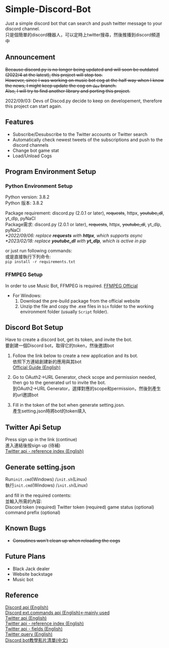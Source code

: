 # Simple-Discord-Bot

Just a simple discord bot that can search and push twitter message to your discord channel.  
只是個簡單的discord機器人，可以定時上twitter搜尋，然後推播到discord頻道中  

## Announcement

~~Because discord.py is no longer being updated and will soon be outdated (2022/4 at the latest), this project will stop too.~~  
~~However, since I was working on music bot cog at the half way when I know the news, I might keep update the cog on `dev` branch.~~  
~~Also, I will try to find another library and porting this project.~~  
  
2022/09/03: Devs of Discod.py decide to keep on developement, therefore this project can start again.

## Features

- Subscribe/Desubscribe to the Twitter accounts or Twitter search
- Automatically check newest tweets of the subscriptions and push to the discord channels
- Change bot game stat
- Load/Unload Cogs

## Program Environment Setup

### Python Environment Setup

Python version: 3.8.2  
Python 版本: 3.8.2  
  
Package requirement: discord.py (2.0.1 or later), ~~requests~~, httpx, ~~youtube_dl~~, yt_dlp, pyNaCl  
Package需求: discord.py (2.0.1 or later), ~~requests~~, httpx, ~~youtube_dl~~, yt_dlp, pyNaCl  
*\*2022/09/06: replace **requests** with **httpx**, which supports async*  
*\*2023/02/18: replace **youtube_dl** with **yt_dlp**, which is active in pip*  
  
or just run following commands:  
或是直接執行下列命令:  
`pip install -r requirements.txt`

### FFMPEG Setup

In order to use Music Bot, FFMPEG is required.
[FFMPEG Official](https://www.ffmpeg.org/download.html "FFMPEG Official")  

- For Windows:
  1. Download the pre-build package from the official website
  2. Unzip the file and copy the .exe files in `bin` folder to the working environment folder (usually `Script` folder).

## Discord Bot Setup

Have to create a discord bot, get its token, and invite the bot.  
要創建一個Discord bot，取得它的token，然後邀請bot
  
1. Follow the link below to create a new application and its bot.  
依照下方連結創建新的應用與其bot  
[Official Guide (English)](https://discordpy.readthedocs.io/en/stable/discord.html "Official Guide (English)")  
  
2. Go to OAuth2→URL Generator, check scope and permission needed, then go to the generated url to invite the bot.  
到OAuth2→URL Generator，選擇對應的scope和permission，然後到產生的url邀請bot  
  
3. Fill in the token of the bot when generate setting.josn.  
產生setting.json時將bot的token填入  

## Twitter Api Setup

Press sign up in the link (continue)  
進入連結後按sign up (待補)  
[Twitter api - reference index (English)](https://developer.twitter.com/en/docs/twitter-api/api-reference-index "Twitter api - reference index (English)")  

## Generate setting.json

Run`init.cmd`(Windows) /`init.sh`(Linux)  
執行`init.cmd`(Windows) /`init.sh`(Linux)  
  
and fill in the required contents:  
並輸入所需的內容:  
Discord token (required)
Twitter token (required)
game status (optional)
command prefix (optional)

## Known Bugs

- ~~Coroutines won't clean up when reloading the cogs~~

## Future Plans

- Black Jack dealer
- Website backstage
- Music bot

## Reference

[Discord api (Engilsh)](https://discordpy.readthedocs.io/en/stable/api.html "Discord api (Engilsh)")  
[Discord ext.commands api (English)←mainly used](https://discordpy.readthedocs.io/en/stable/ext/commands/commands.html "Discord ext.commands api (English)←mainly used")  
[Twitter api (English)](https://developer.twitter.com/en/docs/twitter-api/early-access "Twitter api (English)")  
[Twitter api - reference index (English)](https://developer.twitter.com/en/docs/twitter-api/api-reference-index "Twitter api - reference index (English)")  
[Twitter api - fields (English)](https://developer.twitter.com/en/docs/twitter-api/fields "Twitter api - fields (English)")  
[Twitter query (English)](https://developer.twitter.com/en/docs/twitter-api/tweets/search/integrate/build-a-query "Twitter query (English)")  
[Discord bot教學影片清單(中文)](https://www.youtube.com/watch?v=4JptXXkqiKU&list=PLSCgthA1Anif1w6mKM3O6xlBGGypXtrtN "Discord bot教學影片清單(中文)")  
